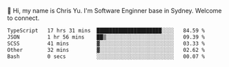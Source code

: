 👋 Hi, my name is Chris Yu. I'm Software Enginner base in Sydney. Welcome to connect.

<!--START_SECTION:waka-->

```txt
TypeScript   17 hrs 31 mins  █████████████████████░░░░   84.59 %
JSON         1 hr 56 mins    ██▒░░░░░░░░░░░░░░░░░░░░░░   09.39 %
SCSS         41 mins         ▓░░░░░░░░░░░░░░░░░░░░░░░░   03.33 %
Other        32 mins         ▓░░░░░░░░░░░░░░░░░░░░░░░░   02.62 %
Bash         0 secs          ░░░░░░░░░░░░░░░░░░░░░░░░░   00.07 %
```

<!--END_SECTION:waka-->
